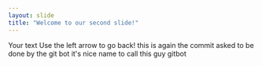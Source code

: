```yaml
---
layout: slide
title: "Welcome to our second slide!"
---
```

Your text
Use the left arrow to go back!
this is again the commit asked to be done by the git bot it's nice name to call this guy gitbot
